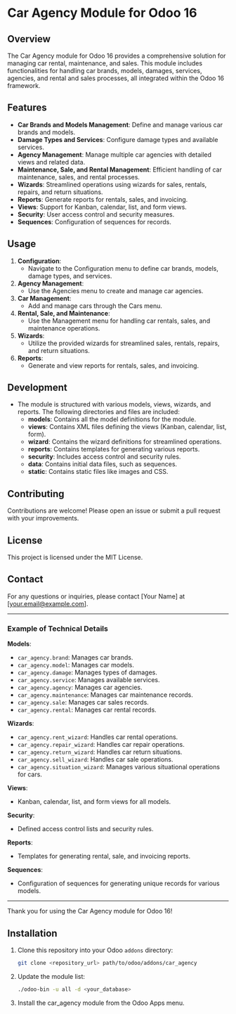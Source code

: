 # Car Agency Module for Odoo 16

## Overview
The Car Agency module for Odoo 16 provides a comprehensive solution for managing car rental, maintenance, and sales. This module includes functionalities for handling car brands, models, damages, services, agencies, and rental and sales processes, all integrated within the Odoo 16 framework.

## Features
- **Car Brands and Models Management**: Define and manage various car brands and models.
- **Damage Types and Services**: Configure damage types and available services.
- **Agency Management**: Manage multiple car agencies with detailed views and related data.
- **Maintenance, Sale, and Rental Management**: Efficient handling of car maintenance, sales, and rental processes.
- **Wizards**: Streamlined operations using wizards for sales, rentals, repairs, and return situations.
- **Reports**: Generate reports for rentals, sales, and invoicing.
- **Views**: Support for Kanban, calendar, list, and form views.
- **Security**: User access control and security measures.
- **Sequences**: Configuration of sequences for records.

## Usage
1. **Configuration**:
    - Navigate to the Configuration menu to define car brands, models, damage types, and services.
2. **Agency Management**:
    - Use the Agencies menu to create and manage car agencies.
3. **Car Management**:
    - Add and manage cars through the Cars menu.
4. **Rental, Sale, and Maintenance**:
    - Use the Management menu for handling car rentals, sales, and maintenance operations.
5. **Wizards**:
    - Utilize the provided wizards for streamlined sales, rentals, repairs, and return situations.
6. **Reports**:
    - Generate and view reports for rentals, sales, and invoicing.

## Development
- The module is structured with various models, views, wizards, and reports. The following directories and files are included:
    - **models**: Contains all the model definitions for the module.
    - **views**: Contains XML files defining the views (Kanban, calendar, list, form).
    - **wizard**: Contains the wizard definitions for streamlined operations.
    - **reports**: Contains templates for generating various reports.
    - **security**: Includes access control and security rules.
    - **data**: Contains initial data files, such as sequences.
    - **static**: Contains static files like images and CSS.

## Contributing
Contributions are welcome! Please open an issue or submit a pull request with your improvements.

## License
This project is licensed under the MIT License.

## Contact
For any questions or inquiries, please contact [Your Name] at [your.email@example.com].

---

### Example of Technical Details
**Models**:
- `car_agency.brand`: Manages car brands.
- `car_agency.model`: Manages car models.
- `car_agency.damage`: Manages types of damages.
- `car_agency.service`: Manages available services.
- `car_agency.agency`: Manages car agencies.
- `car_agency.maintenance`: Manages car maintenance records.
- `car_agency.sale`: Manages car sales records.
- `car_agency.rental`: Manages car rental records.

**Wizards**:
- `car_agency.rent_wizard`: Handles car rental operations.
- `car_agency.repair_wizard`: Handles car repair operations.
- `car_agency.return_wizard`: Handles car return situations.
- `car_agency.sell_wizard`: Handles car sale operations.
- `car_agency.situation_wizard`: Manages various situational operations for cars.

**Views**:
- Kanban, calendar, list, and form views for all models.

**Security**:
- Defined access control lists and security rules.

**Reports**:
- Templates for generating rental, sale, and invoicing reports.

**Sequences**:
- Configuration of sequences for generating unique records for various models.

---

Thank you for using the Car Agency module for Odoo 16!


## Installation

1. Clone this repository into your Odoo `addons` directory:
   ```bash
   git clone <repository_url> path/to/odoo/addons/car_agency
2. Update the module list:
   ```bash
   ./odoo-bin -u all -d <your_database>
3. Install the car_agency module from the Odoo Apps menu.

   

